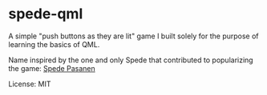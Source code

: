 spede-qml
=========

A simple "push buttons as they are lit" game I built solely for the
purpose of learning the basics of QML.

Name inspired by the one and only Spede that contributed to popularizing the
game: [Spede Pasanen](http://en.wikipedia.org/wiki/Spede_Pasanen)

License: MIT


